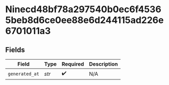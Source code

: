 # Ninecd48bf78a297540b0ec6f45365beb8d6ce0ee88e6d244115ad226e6701011a3


## Fields

| Field              | Type               | Required           | Description        |
| ------------------ | ------------------ | ------------------ | ------------------ |
| `generated_at`     | *str*              | :heavy_check_mark: | N/A                |